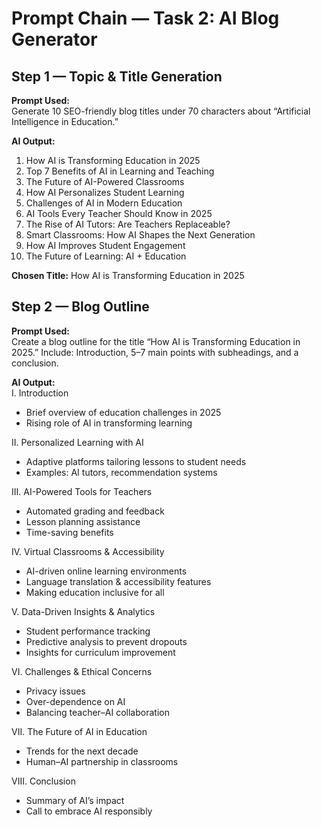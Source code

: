 # Prompt Chain — Task 2: AI Blog Generator

## Step 1 — Topic & Title Generation
**Prompt Used:**  
Generate 10 SEO-friendly blog titles under 70 characters about “Artificial Intelligence in Education.”

**AI Output:**  
1. How AI is Transforming Education in 2025  
2. Top 7 Benefits of AI in Learning and Teaching  
3. The Future of AI-Powered Classrooms  
4. How AI Personalizes Student Learning  
5. Challenges of AI in Modern Education  
6. AI Tools Every Teacher Should Know in 2025  
7. The Rise of AI Tutors: Are Teachers Replaceable?  
8. Smart Classrooms: How AI Shapes the Next Generation  
9. How AI Improves Student Engagement  
10. The Future of Learning: AI + Education  

**Chosen Title:** How AI is Transforming Education in 2025
## Step 2 — Blog Outline
**Prompt Used:**  
Create a blog outline for the title “How AI is Transforming Education in 2025.” Include: Introduction, 5–7 main points with subheadings, and a conclusion.

**AI Output:**  
I. Introduction  
- Brief overview of education challenges in 2025  
- Rising role of AI in transforming learning  

II. Personalized Learning with AI  
- Adaptive platforms tailoring lessons to student needs  
- Examples: AI tutors, recommendation systems  

III. AI-Powered Tools for Teachers  
- Automated grading and feedback  
- Lesson planning assistance  
- Time-saving benefits  

IV. Virtual Classrooms & Accessibility  
- AI-driven online learning environments  
- Language translation & accessibility features  
- Making education inclusive for all  

V. Data-Driven Insights & Analytics  
- Student performance tracking  
- Predictive analysis to prevent dropouts  
- Insights for curriculum improvement  

VI. Challenges & Ethical Concerns  
- Privacy issues  
- Over-dependence on AI  
- Balancing teacher–AI collaboration  

VII. The Future of AI in Education  
- Trends for the next decade  
- Human–AI partnership in classrooms  

VIII. Conclusion  
- Summary of AI’s impact  
- Call to embrace AI responsibly
